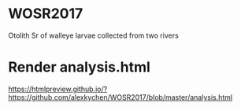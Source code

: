 # WOSR2017
Otolith Sr of walleye larvae collected from two rivers

# Render analysis.html 
https://htmlpreview.github.io/?https://github.com/alexkychen/WOSR2017/blob/master/analysis.html